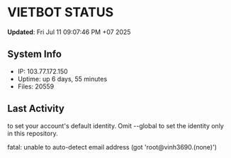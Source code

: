 # VIETBOT STATUS
**Updated**: Fri Jul 11 09:07:46 PM +07 2025

## System Info
- IP: 103.77.172.150
- Uptime: up 6 days, 55 minutes
- Files: 20559

## Last Activity

to set your account's default identity.
Omit --global to set the identity only in this repository.

fatal: unable to auto-detect email address (got 'root@vinh3690.(none)')
